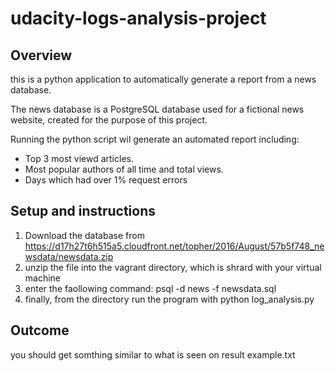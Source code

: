 # udacity-logs-analysis-project

## Overview

this is a python application to automatically generate a report from a news database.

The news database is a PostgreSQL database used for a fictional news website, created for the purpose of this project.

Running the python script wil generate an automated report including:
* Top 3 most viewd articles.
* Most popular authors of all time and total views.
* Days which had over 1% request errors

## Setup and instructions

1. Download the database from https://d17h27t6h515a5.cloudfront.net/topher/2016/August/57b5f748_newsdata/newsdata.zip
2. unzip the file into the vagrant directory, which is shrard with your virtual machine
3. enter the faollowing command:
    psql -d news -f newsdata.sql
4. finally, from the directory run the program with 
    python log_analysis.py

## Outcome

you should get somthing similar to what is seen on result example.txt